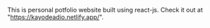 This is  personal potfolio website built using react-js.
Check it out at "https://kayodeadio.netlify.app/".
